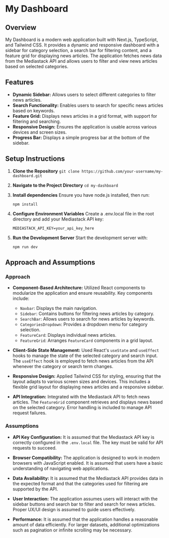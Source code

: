 # My Dashboard

## Overview

My Dashboard is a modern web application built with Next.js, TypeScript, and Tailwind CSS. It provides a dynamic and responsive dashboard with a sidebar for category selection, a search bar for filtering content, and a feature grid for displaying news articles. The application fetches news data from the Mediastack API and allows users to filter and view news articles based on selected categories.

## Features

- **Dynamic Sidebar:** Allows users to select different categories to filter news articles.
- **Search Functionality:** Enables users to search for specific news articles based on keywords.
- **Feature Grid:** Displays news articles in a grid format, with support for filtering and searching.
- **Responsive Design:** Ensures the application is usable across various devices and screen sizes.
- **Progress Bar:** Displays a simple progress bar at the bottom of the sidebar.

## Setup Instructions

1. **Clone the Repository**
   ``` git clone https://github.com/your-username/my-dashboard.git  ```

2. **Navigate to the Project Directory**
   ``` cd my-dashboard ```

3. **Install dependencies**
    Ensure you have node.js installed, then run:

    ``` npm install ``` 

4. **Configure Environment Variables**
    Create a .env.local file in the root directory and add your Mediastack API key:

    ``` MEDIASTACK_API_KEY=your_api_key_here ```  

5. **Run the Development Server**
    Start the development server with:

    ``` npm run dev ```

## Approach and Assumptions

### Approach

- **Component-Based Architecture:** Utilized React components to modularize the application and ensure reusability. Key components include:
  - `Navbar`: Displays the main navigation.
  - `Sidebar`: Contains buttons for filtering news articles by category.
  - `SearchBar`: Allows users to search for news articles by keywords.
  - `CategoriesDropdown`: Provides a dropdown menu for category selection.
  - `FeatureCard`: Displays individual news articles.
  - `FeatureGrid`: Arranges `FeatureCard` components in a grid layout.

- **Client-Side State Management:** Used React's `useState` and `useEffect` hooks to manage the state of the selected category and search input. The `useEffect` hook is employed to fetch news articles from the API whenever the category or search term changes.

- **Responsive Design:** Applied Tailwind CSS for styling, ensuring that the layout adapts to various screen sizes and devices. This includes a flexible grid layout for displaying news articles and a responsive sidebar.

- **API Integration:** Integrated with the Mediastack API to fetch news articles. The `FeatureGrid` component retrieves and displays news based on the selected category. Error handling is included to manage API request failures.

### Assumptions

- **API Key Configuration:** It is assumed that the Mediastack API key is correctly configured in the `.env.local` file. The key must be valid for API requests to succeed.

- **Browser Compatibility:** The application is designed to work in modern browsers with JavaScript enabled. It is assumed that users have a basic understanding of navigating web applications.

- **Data Availability:** It is assumed that the Mediastack API provides data in the expected format and that the categories used for filtering are supported by the API.

- **User Interaction:** The application assumes users will interact with the sidebar buttons and search bar to filter and search for news articles. Proper UX/UI design is assumed to guide users effectively.

- **Performance:** It is assumed that the application handles a reasonable amount of data efficiently. For larger datasets, additional optimizations such as pagination or infinite scrolling may be necessary.
